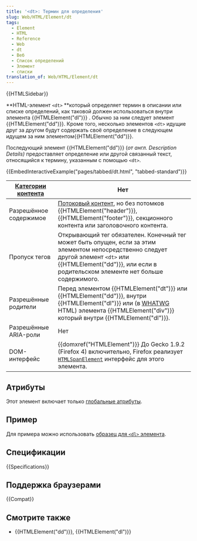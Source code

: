 ```yaml
---
title: '<dt>: Термин для определения'
slug: Web/HTML/Element/dt
tags:
  - Element
  - HTML
  - Reference
  - Web
  - dt
  - Веб
  - Список определений
  - Элемент
  - списки
translation_of: Web/HTML/Element/dt
---
```


{{HTMLSidebar}}

**HTML-элемент `<dt>` **который определяет термин в описании или списке определений, как таковой должен использоваться внутри элемента {{HTMLElement("dl")}} . Обычно за ним следует элемент {{HTMLElement("dd")}}. Кроме того, несколько элементов `<dt>` идущие друг за другом будут содержать своё определение в следующем идущем за ним элементом{{HTMLElement("dd")}}.

Последующий элемент {{HTMLElement("dd")}} (_от англ. Description Details)_ предоставляет определение или другой связанный текст, относящийся к термину, указанным с помощью `<dt>`.

{{EmbedInteractiveExample("pages/tabbed/dt.html", "tabbed-standard")}}

| [Категории контента](/ru/docs/Web/Guide/HTML/Content_categories) | Нет                                                                                                                                                                                                                                                   |
| ---------------------------------------------------------------- | ----------------------------------------------------------------------------------------------------------------------------------------------------------------------------------------------------------------------------------------------------- |
| Разрешённое содержимое                                           | [Потоковый контент](/ru/docs/Web/Guide/HTML/Content_categories#Потоковый_контент), но без потомков {{HTMLElement("header")}}, {{HTMLElement("footer")}}, секционного контента или заголовочного контента.                               |
| Пропуск тегов                                                    | Открывающий тег обязателен. Конечный тег может быть опущен, если за этим элементом непосредственно следует другой элемент `<dt>` или {{HTMLElement("dd")}}, или если в родительском элементе нет больше содержимого.                           |
| Разрешённые родители                                             | Перед элементом {{HTMLElement("dt")}} или {{HTMLElement("dd")}}, внутри {{HTMLElement("dl")}} или (в [WHATWG](/ru/docs/Glossary/WHATWG) HTML) элемента {{HTMLElement("div")}} который внутри {{HTMLElement("dl")}}. |
| Разрешённые ARIA-роли                                            | Нет                                                                                                                                                                                                                                                   |
| DOM-интерфейс                                                    | {{domxref("HTMLElement")}} До Gecko 1.9.2 (Firefox 4) включительно, Firefox реализует [`HTMLSpanElement`](/ru/docs/Web/API/HTMLSpanElement) интерфейс для этого элемента.                                                                   |

## Атрибуты

Этот элемент включает только [глобальные атрибуты](/ru/docs/Web/HTML/Общие_атрибуты).

## Пример

Для примера можно использовать [образец для `<dl>` элемента](/ru/docs//Web/HTML/Element/dl#Одиночные_термин_и_определение).

## Спецификации

{{Specifications}}

## Поддержка браузерами

{{Compat}}

## Смотрите также

- {{HTMLElement("dd")}}, {{HTMLElement("dl")}}
